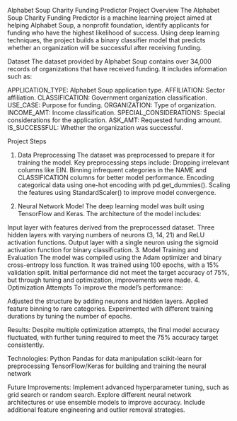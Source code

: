 Alphabet Soup Charity Funding Predictor
Project Overview
The Alphabet Soup Charity Funding Predictor is a machine learning project aimed at helping Alphabet Soup, a nonprofit foundation, identify applicants for funding who have the highest likelihood of success. Using deep learning techniques, the project builds a binary classifier model that predicts whether an organization will be successful after receiving funding.

Dataset
The dataset provided by Alphabet Soup contains over 34,000 records of organizations that have received funding. It includes information such as:

APPLICATION_TYPE: Alphabet Soup application type.
AFFILIATION: Sector affiliation.
CLASSIFICATION: Government organization classification.
USE_CASE: Purpose for funding.
ORGANIZATION: Type of organization.
INCOME_AMT: Income classification.
SPECIAL_CONSIDERATIONS: Special considerations for the application.
ASK_AMT: Requested funding amount.
IS_SUCCESSFUL: Whether the organization was successful.

Project Steps
1. Data Preprocessing
The dataset was preprocessed to prepare it for training the model. Key preprocessing steps include:
Dropping irrelevant columns like EIN.
Binning infrequent categories in the NAME and CLASSIFICATION columns for better model performance.
Encoding categorical data using one-hot encoding with pd.get_dummies().
Scaling the features using StandardScaler() to improve model convergence.

2. Neural Network Model
The deep learning model was built using TensorFlow and Keras. The architecture of the model includes:

Input layer with features derived from the preprocessed dataset.
Three hidden layers with varying numbers of neurons (3, 14, 21) and ReLU activation functions.
Output layer with a single neuron using the sigmoid activation function for binary classification.
3. Model Training and Evaluation
The model was compiled using the Adam optimizer and binary cross-entropy loss function.
It was trained using 100 epochs, with a 15% validation split.
Initial performance did not meet the target accuracy of 75%, but through tuning and optimization, improvements were made.
4. Optimization Attempts
To improve the model’s performance:

Adjusted the structure by adding neurons and hidden layers.
Applied feature binning to rare categories.
Experimented with different training durations by tuning the number of epochs.

Results:
Despite multiple optimization attempts, the final model accuracy fluctuated, with further tuning required to meet the 75% accuracy target consistently.

Technologies:
Python
Pandas for data manipulation
scikit-learn for preprocessing
TensorFlow/Keras for building and training the neural network

Future Improvements:
Implement advanced hyperparameter tuning, such as grid search or random search.
Explore different neural network architectures or use ensemble models to improve accuracy.
Include additional feature engineering and outlier removal strategies.